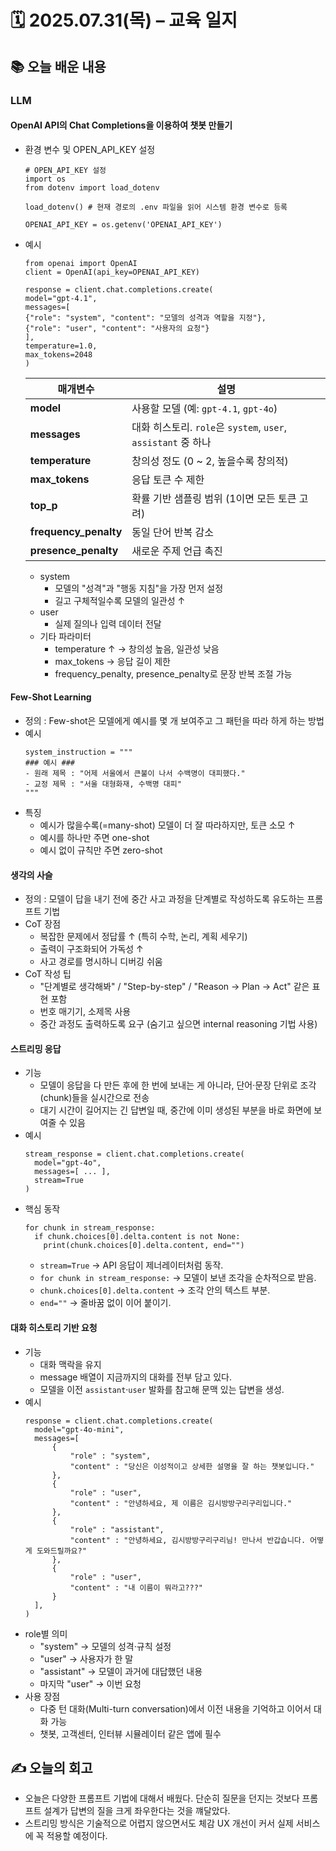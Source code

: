 # 🗓️ 2025.07.31(목) – 교육 일지

## 📚 오늘 배운 내용
### LLM
#### OpenAI API의 Chat Completions을 이용하여 챗봇 만들기
- 환경 변수 및 OPEN_API_KEY 설정
  ```
  # OPEN_API_KEY 설정
  import os
  from dotenv import load_dotenv
  
  load_dotenv() # 현재 경로의 .env 파일을 읽어 시스템 환경 변수로 등록
  
  OPENAI_API_KEY = os.getenv('OPENAI_API_KEY')
  ```
- 예시
  ```
  from openai import OpenAI
  client = OpenAI(api_key=OPENAI_API_KEY)
  
  response = client.chat.completions.create(
  model="gpt-4.1",
  messages=[
  {"role": "system", "content": "모델의 성격과 역할을 지정"},
  {"role": "user", "content": "사용자의 요청"}
  ],
  temperature=1.0,
  max_tokens=2048
  )
  ```
  | 매개변수                   | 설명                                                  |
  | ---------------------- | --------------------------------------------------- |
  | **model**              | 사용할 모델 (예: `gpt-4.1`, `gpt-4o`)                     |
  | **messages**           | 대화 히스토리. `role`은 `system`, `user`, `assistant` 중 하나 |
  | **temperature**        | 창의성 정도 (0 \~ 2, 높을수록 창의적)                           |
  | **max\_tokens**        | 응답 토큰 수 제한                                          |
  | **top\_p**             | 확률 기반 샘플링 범위 (1이면 모든 토큰 고려)                         |
  | **frequency\_penalty** | 동일 단어 반복 감소                                         |
  | **presence\_penalty**  | 새로운 주제 언급 촉진                                        |
  - system
    - 모델의 "성격"과 "행동 지침"을 가장 먼저 설정
    - 길고 구체적일수록 모델의 일관성 ↑
  - user
    - 실제 질의나 입력 데이터 전달
  - 기타 파라미터
    - temperature ↑ → 창의성 높음, 일관성 낮음
    - max_tokens → 응답 길이 제한
    - frequency_penalty, presence_penalty로 문장 반복 조절 가능
    
#### Few-Shot Learning
- 정의 : Few-shot은 모델에게 예시를 몇 개 보여주고 그 패턴을 따라 하게 하는 방법
- 예시
  ```
  system_instruction = """
  ### 예시 ###
  - 원래 제목 : "어제 서울에서 큰불이 나서 수백명이 대피했다."
  - 교정 제목 : "서울 대형화재, 수백명 대피"
  """
  ```
- 특징
  - 예시가 많을수록(=many-shot) 모델이 더 잘 따라하지만, 토큰 소모 ↑
  - 예시를 하나만 주면 one-shot
  - 예시 없이 규칙만 주면 zero-shot

#### 생각의 사슬
- 정의 : 모델이 답을 내기 전에 중간 사고 과정을 단계별로 작성하도록 유도하는 프롬프트 기법
- CoT 장점
  - 복잡한 문제에서 정답률 ↑ (특히 수학, 논리, 계획 세우기)
  - 출력이 구조화되어 가독성 ↑
  - 사고 경로를 명시하니 디버깅 쉬움
- CoT 작성 팁
  - "단계별로 생각해봐" / "Step-by-step" / "Reason → Plan → Act" 같은 표현 포함
  - 번호 매기기, 소제목 사용
  - 중간 과정도 출력하도록 요구 (숨기고 싶으면 internal reasoning 기법 사용)


#### 스트리밍 응답
- 기능
  - 모델이 응답을 다 만든 후에 한 번에 보내는 게 아니라, 단어·문장 단위로 조각(chunk)들을 실시간으로 전송
  - 대기 시간이 길어지는 긴 답변일 때, 중간에 이미 생성된 부분을 바로 화면에 보여줄 수 있음
- 예시
  ```
  stream_response = client.chat.completions.create(
    model="gpt-4o",
    messages=[ ... ],
    stream=True
  )
  ```
- 핵심 동작
  ```
  for chunk in stream_response:
    if chunk.choices[0].delta.content is not None:
      print(chunk.choices[0].delta.content, end="")
  ```
  - `stream=True` → API 응답이 제너레이터처럼 동작.
  - `for chunk in stream_response:` → 모델이 보낸 조각을 순차적으로 받음.
  - `chunk.choices[0].delta.content` → 조각 안의 텍스트 부분.
  - `end=""` → 줄바꿈 없이 이어 붙이기.

#### 대화 히스토리 기반 요청
- 기능
  - 대화 맥락을 유지
  - message 배열이 지금까지의 대화를 전부 담고 있다.
  - 모델을 이전 `assistant`·`user` 발화를 참고해 문맥 있는 답변을 생성.
- 예시
  ```
  response = client.chat.completions.create(
    model="gpt-4o-mini",
    messages=[
        {
            "role" : "system",
            "content" : "당신은 이성적이고 상세한 설명을 잘 하는 챗봇입니다."
        },
        {
            "role" : "user",
            "content" : "안녕하세요, 제 이름은 김시방방구리구리입니다."
        },
        {
            "role" : "assistant",
            "content" : "안녕하세요, 김시방방구리구리님! 만나서 반갑습니다. 어떻게 도와드릴까요?"
        },
        {
            "role" : "user",
            "content" : "내 이름이 뭐라고???"
        }
    ],
  )
  ```
- role별 의미
  - "system" → 모델의 성격·규칙 설정
  - "user" → 사용자가 한 말
  - "assistant" → 모델이 과거에 대답했던 내용
  - 마지막 "user" → 이번 요청
- 사용 장점
  - 다중 턴 대화(Multi-turn conversation)에서 이전 내용을 기억하고 이어서 대화 가능
  - 챗봇, 고객센터, 인터뷰 시뮬레이터 같은 앱에 필수
  
## ✍️ 오늘의 회고
- 오늘은 다양한 프롬프트 기법에 대해서 배웠다. 단순히 질문을 던지는 것보다 프롬프트 설계가 답변의 질을 크게 좌우한다는 것을 꺠달았다.
- 스트리밍 방식은 기술적으로 어렵지 않으면서도 체감 UX 개선이 커서 실제 서비스에 꼭 적용할 예정이다.